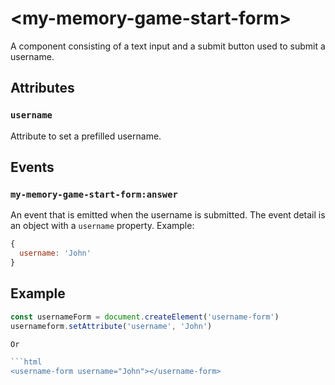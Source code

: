 # &lt;my-memory-game-start-form&gt;

A component consisting of a text input and a submit button used to submit a username.

## Attributes

### `username`
Attribute to set a prefilled username.

## Events

### `my-memory-game-start-form:answer`

An event that is emitted when the username is submitted. The event detail is an object with a `username` property. Example:

```js
{
  username: 'John'
}
```

## Example

```js
const usernameForm = document.createElement('username-form')
usernameform.setAttribute('username', 'John')

Or

```html
<username-form username="John"></username-form>
```
